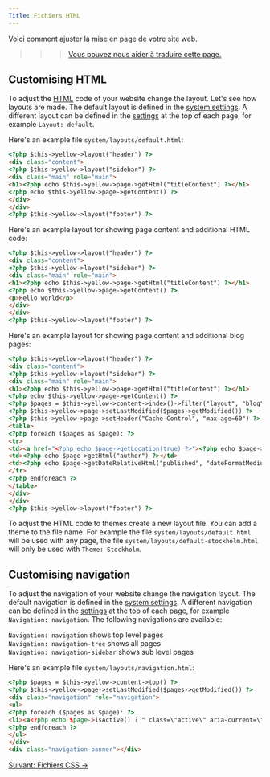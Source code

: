 ```yaml
---
Title: Fichiers HTML
---
```

Voici comment ajuster la mise en page de votre site web.

>>> [Vous pouvez nous aider à traduire cette page.](https://github.com/datenstrom/yellow-developers/blob/master/content/3-fr/4-help/html-files.md)

## Customising HTML

To adjust the [HTML](https://www.w3schools.com/html/) code of your website change the layout. Let's see how layouts are made. The default layout is defined in the [system settings](adjusting-system#system-settings). A different layout can be defined in the [settings](markdown-cheat-sheet#settings) at the top of each page, for example `Layout: default`.

Here's an example file `system/layouts/default.html`:

``` html
<?php $this->yellow->layout("header") ?>
<div class="content">
<?php $this->yellow->layout("sidebar") ?>
<div class="main" role="main">
<h1><?php echo $this->yellow->page->getHtml("titleContent") ?></h1>
<?php echo $this->yellow->page->getContent() ?>
</div>
</div>
<?php $this->yellow->layout("footer") ?>
```

Here's an example layout for showing page content and additional HTML code:

``` html
<?php $this->yellow->layout("header") ?>
<div class="content">
<?php $this->yellow->layout("sidebar") ?>
<div class="main" role="main">
<h1><?php echo $this->yellow->page->getHtml("titleContent") ?></h1>
<?php echo $this->yellow->page->getContent() ?>
<p>Hello world</p>
</div>
</div>
<?php $this->yellow->layout("footer") ?>
```

Here's an example layout for showing page content and additional blog pages:

``` html
<?php $this->yellow->layout("header") ?>
<div class="content">
<?php $this->yellow->layout("sidebar") ?>
<div class="main" role="main">
<h1><?php echo $this->yellow->page->getHtml("titleContent") ?></h1>
<?php echo $this->yellow->page->getContent() ?>
<?php $pages = $this->yellow->content->index()->filter("layout", "blog")->sort("published", false)->limit(5) ?>
<?php $this->yellow->page->setLastModified($pages->getModified()) ?>
<?php $this->yellow->page->setHeader("Cache-Control", "max-age=60") ?>
<table>
<?php foreach ($pages as $page): ?>
<tr>
<td><a href="<?php echo $page->getLocation(true) ?>"><?php echo $page->getHtml("title") ?></a></td>
<td><?php echo $page->getHtml("author") ?></td>
<td><?php echo $page->getDateRelativeHtml("published", "dateFormatMedium") ?></td>
</tr>
<?php endforeach ?>
</table>
</div>
</div>
<?php $this->yellow->layout("footer") ?>
```

To adjust the HTML code to themes create a new layout file. You can add a theme to the file name. For example the file `system/layouts/default.html` will be used with any page, the file `system/layouts/default-stockholm.html` will only be used with `Theme: Stockholm`.

## Customising navigation

To adjust the navigation of your website change the navigation layout. The default navigation is defined in the [system settings](adjusting-system#system-settings). A different navigation can be defined in the [settings](markdown-cheat-sheet#settings) at the top of each page, for example `Navigation: navigation`. The following navigations are available:

`Navigation: navigation` shows top level pages  
`Navigation: navigation-tree` shows all pages  
`Navigation: navigation-sidebar` shows sub level pages  

Here's an example file `system/layouts/navigation.html`:

``` html
<?php $pages = $this->yellow->content->top() ?>
<?php $this->yellow->page->setLastModified($pages->getModified()) ?>
<div class="navigation" role="navigation">
<ul>
<?php foreach ($pages as $page): ?>
<li><a<?php echo $page->isActive() ? " class=\"active\" aria-current=\"page\"" : "" ?> href="<?php echo $page->getLocation(true) ?>"><?php echo $page->getHtml("titleNavigation") ?></a></li>
<?php endforeach ?>
</ul>
</div>
<div class="navigation-banner"></div>
```

[Suivant: Fichiers CSS →](css-files)